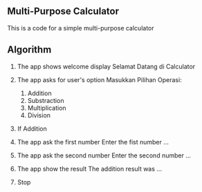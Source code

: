 ## Multi-Purpose Calculator
This is a code for a simple multi-purpose calculator
## Algorithm
1. The app shows welcome display
    Selamat Datang di Calculator

2. The app asks for user's option
    Masukkan Pilihan Operasi:
    1. Addition
    2. Substraction
    3. Multiplication
    4. Division

3. If Addition

4. The app ask the first number
    Enter the fist number ... 

5. The app ask the second number
    Enter the second number ... 

6. The app show the result
    The addition result was ...

7. Stop